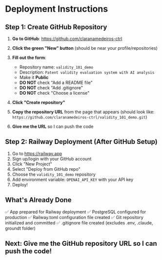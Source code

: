 # Deployment Instructions

## Step 1: Create GitHub Repository

1. **Go to GitHub**: https://github.com/claranamedeiros-ctrl

2. **Click the green "New" button** (should be near your profile/repositories)

3. **Fill out the form**:
   - Repository name: `validity_101_demo`
   - Description: `Patent validity evaluation system with AI analysis`
   - Make it **Public**
   - **DO NOT** check "Add a README file"
   - **DO NOT** check "Add .gitignore"
   - **DO NOT** check "Choose a license"

4. **Click "Create repository"**

5. **Copy the repository URL** from the page that appears (should look like: `https://github.com/claranamedeiros-ctrl/validity_101_demo.git`)

6. **Give me the URL** so I can push the code

## Step 2: Railway Deployment (After GitHub Setup)

1. Go to https://railway.app
2. Sign up/login with your GitHub account
3. Click "New Project"
4. Select "Deploy from GitHub repo"
5. Choose the `validity_101_demo` repository
6. Add environment variable: `OPENAI_API_KEY` with your API key
7. Deploy!

## What's Already Done

✅ App prepared for Railway deployment
✅ PostgreSQL configured for production
✅ Railway.toml configuration file created
✅ Git repository initialized and committed
✅ .gitignore file created (excludes .env, .claude, groundt folder)

## Next: Give me the GitHub repository URL so I can push the code!